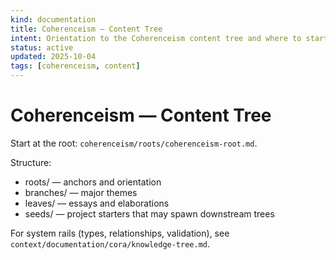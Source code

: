 ```yaml
---
kind: documentation
title: Coherenceism — Content Tree
intent: Orientation to the Coherenceism content tree and where to start
status: active
updated: 2025-10-04
tags: [coherenceism, content]
---
```


# Coherenceism — Content Tree

Start at the root: `coherenceism/roots/coherenceism-root.md`.

Structure:
- roots/ — anchors and orientation
- branches/ — major themes
- leaves/ — essays and elaborations
- seeds/ — project starters that may spawn downstream trees

For system rails (types, relationships, validation), see `context/documentation/cora/knowledge-tree.md`.

